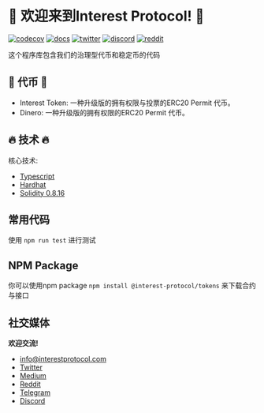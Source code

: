 # :seedling: 欢迎来到Interest Protocol! :seedling:

[![codecov](https://codecov.io/gh/interest-protocol/tokens/branch/main/graph/badge.svg?token=WLYDGIUNNS)](https://codecov.io/gh/interest-protocol/tokens)
[![docs](./assets/gitbook_2.svg)](https://docs.interestprotocol.com/)
[![twitter](./assets/twitter.svg)](https://twitter.com/interest_dinero)
[![discord](./assets/discord.svg)](https://discord.gg/PJEkqM4Crk)
[![reddit](./assets/reddit.svg)](https://www.reddit.com/user/InterestProtocol)

这个程序库包含我们的治理型代币和稳定币的代码

## :money_with_wings: 代币 :money_with_wings:

- Interest Token: 一种升级版的拥有权限与投票的ERC20 Permit 代币。
- Dinero: 一种升级版的拥有权限的ERC20 Permit 代币。

## :fire: 技术 :fire:

核心技术:

- [Typescript](https://www.typescriptlang.org/)
- [Hardhat](https://hardhat.org/)
- [Solidity 0.8.16](https://docs.soliditylang.org/)

## 常用代码

使用 `npm run test` 进行测试

## NPM Package

你可以使用npm package `npm install @interest-protocol/tokens` 来下载合约与接口

## 社交媒体

**欢迎交流!**

- info@interestprotocol.com
- [Twitter](https://twitter.com/interest_dinero)
- [Medium](https://medium.com/@interestprotocol)
- [Reddit](https://www.reddit.com/user/InterestProtocol)
- [Telegram](https://t.me/interestprotocol)
- [Discord](https://discord.gg/PJEkqM4Crk)
